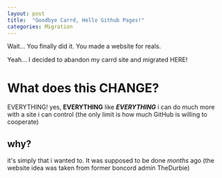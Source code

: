 ```yaml
---
layout: post
title:  "Goodbye Carrd, Hello Github Pages!"
categories: Migration
---
```


Wait... You finally did it. You made a website for reals.

Yeah... I decided to abandon my carrd site and migrated HERE!

# What does this CHANGE?

EVERYTHING! yes, **EVERYTHING** like ***EVERYTHING*** i can do much more with a site i can control (the only limit is how much GitHub is willing to cooperate)

## why?

it's simply that i wanted to. It was supposed to be done *months* ago (the website idea was taken from former boncord admin TheDurbie)
